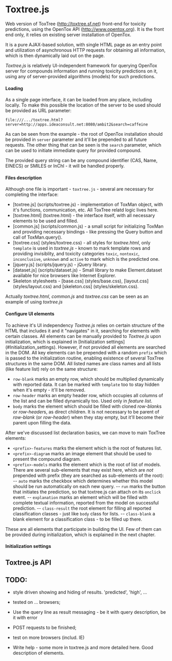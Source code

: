 Toxtree.js
==========

Web version of ToxTree (http://toxtree.sf.net) front-end for toxicity predictions, using the OpenTox API (http://www.opentox.org). It is the front end only, it relies on existing server installation of OpenTox.

It is a pure AJAX-based solution, with single HTML page as an entry point and utilization of asynchronous HTTP requests for obtaining all information, which is then dynamically laid out on the page.

*Toxtree.js* is relatively UI-independent framework for querying OpenTox server for compounds information and running toxicity predictions on it, using any of server-provided algorithms (models) for such predictions.


#### Loading

As a single page interface, it can be loaded from any place, including locally. To make this possible the location of the server to be used should be provided as URL parameter:

```
file:///.../toxtree.html?server=http://apps.ideaconsult.net:8080/ambit2&search=caffeine
```

As can be seen from the example - the root of OpenTox installation should be provided in `server` parameter and it'll be prepended to all future requests. The other thing that can be seen is the `search` parameter, which can be used to initiate immediate query for provided compound.

The provided query string can be any compound identifier (CAS, Name, EINECS) or SMILES or InChl - it will be handled properly.

#### Files description

Although one file is important - `toxtree.js` - several are necessary for completing the interface:

- [toxtree.js] (scripts/toxtree.js) - implementation of ToxMan object, with it's functions, communication, etc. All ToxTree relatd logic lives here.
- [toxtree.html] (toxtree.html) - the interface itself, with all necessary elements to be used and filled.
- [common.js] (scripts/common.js) - a small script for initializing ToxMan and providing necessary bindings - like pressing the Query button and call of ToxMan.query().
- [toxtree.css] (styles/toxtree.css) - all styles for *toxtree.html*, only `template` is used in *toxtree.js* - known to mark template rows and providing invisiblity, and toxicity categories `toxic`, `nontoxic`, `inconclusive`, `unknown` and `active` to mark which is the predicted one.
- [jquery.js] (scripts/jquery.js) - jQuery library.
- [dataset.js] (scripts/dataset.js) - Small library to make Element.dataset available for nice browsers like Internet Explorer.
- Skeleton stylesheets - [base.css] (styles/base.css), [layout.css] (styles/layout.css) and [skeleton.css] (styles/skeleton.css).

Actually *toxtree.html*, *common.js* and *toxtree.css* can be seen as an example of using *toxtree.js*

#### Configure UI elements

To achieve it's UI independency *Toxtree.js* relies on certain structure of the HTML that includes it and it "navigates" in it, searching for elements with certain classes. All elements can be manually provided to *Toxtree.js* upon initialization, which is explained in [Initialization settings] (#Initialization_settings). However, if not provided all elements are searched in the DOM. All key elements can be prepended with a random `prefix` which is passed to the initialization routine, enabling existence of several ToxTree structures in the same DOM. All listed names are class names and all lists (like feature list) rely on the same structure:

- `row-blank` marks an empty row, which should be multiplied dynamically with reported data. It can be marked with `template` too to stay hidden when it's empty - it'll be removed.
- `row-header` marks an empty header row, which occupies all columns of the list and can be filled dynamically too. Used only in *feature list*.
- `body` marks the element which should be filled with cloned *row-blank*s or *row-header*s, as direct children. It is not necessary to be parent of *row-blank* (or *row-header*) when they stay empty, but it'll become their parent upon filling the data.

After we've discussed list declaration basics, we can move to main ToxTree elements:

- `<prefix>-features` marks the element which is the root of features list.
- `<prefix>-diagram` marks an image element that should be used to present the compound diagram.
- `<prefix>-models` marks the element which is the root of list of models. There are several sub-elements that may exist here, which are *not* prepended with prefix (they are searched as sub-elements of the root):
-- `auto` marks the checkbox which determines whether this model should be run automatically on each new query.
-- `run` marks the button that initiates the prediction, so that toxtree.js can attach on its `onclick` event.
-- `explanation` marks an element which will be filled with complete textual information, reported from the model on successful prediction.
-- `class-result` the root element for filling all reported classification classes - just like `body` class for lists.
-- `class-blank` a blank element for a classification class - to be filled up there.

These are all elements that participate in building the UI. Few of them can be provided during initialization, which is explained in the next chapter.

#### Initialization settings



Toxtree.js API
--------------

TODO:
-----
* style driven showing and hiding of results. 'predicted', 'high', ...
* tested on ... browsers;

* Use the query line as result messaging - be it with query description, be it with error
* POST requests to be finished;
* test on more browsers (includ. IE)
* Write help - some more in toxtree.js and more detailed here. Good description of elements.
